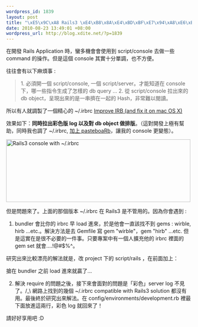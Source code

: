 ```yaml
--- 
wordpress_id: 1839
layout: post
title: "\xE5\x9C\xA8 Rails3 \xE4\xB8\x8A\xE4\xBD\xBF\xE7\x94\xA8\xE6\xBC\x82\xE4\xBA\xAE\xE7\x9A\x84 console ( ~/.irbrc compatible with rails3)"
date: 2010-08-23 13:49:01 +08:00
wordpress_url: http://blog.xdite.net/?p=1839
---
```

在開發 Rails Application 時，蠻多機會會使用到 script/console 去做一些 command 的操作。但是這個 console 其實十分單調，也不方便。

往往會有以下麻煩事 :



<blockquote>1. 必須開一個 script/console, 一個 script/server。才能知道在 console 下，哪一些指令生成了怎樣的 db query ...
2. 從 script/console 拉出來的 db object，呈現出來的是一串擠在一起的 Hash，非常難以閱讀。</blockquote>



所以有人就調製了一個精心的 ~/.irbrc <a href="http://www.tech-angels.fr/post/963080350/improve-irb-and-fix-it-on-mac-os-x">Improve IRB (and fix it on mac OS X)</a>

效果如下：<strong>同時拉出彩色版 log 以及對 db object 做排版</strong>。（這對開發上極有幫助，同時我也調了 ~/.irbrc,  <a href="http://blog.xdite.net/?p=1822">加上 pasteboaRb</a>，讓我的 console 更變態）。

<a href="http://www.flickr.com/photos/xdite/4918578029/" title="Flickr 上 xdite 的 Rails3 console with ~/.irbrc"><img src="http://farm5.static.flickr.com/4114/4918578029_bdd22b3e9c.jpg" width="500" height="170" alt="Rails3 console with ~/.irbrc" /></a>

但是問題來了。上面的那個版本 ~/.irbrc 在 Rails3 是不管用的。因為你會遇到 :

1. bundler 會比你的 irbrc 早 load 進來，於是他會一直該找不到 gems : wirble, hirb ...etc.。解決方法是去 Gemfile 寫 gem "wirble"，gem "hirb" ...etc. 但是這實在是很不必要的一件事。只要專案中有一個人擴充他的 irbrc 裡面的 gem set 就會....!@#$%^。

研究出來比較漂亮的解法就是，改 project 下的 script/rails ，在前面加上：

<script src="http://gist.github.com/544867.js?file=.irbrc%20compatible%20with%20rails3"></script>

搶在 bundler 之前 load 進來就贏了...

2. 解決 require 的問題之後，接下來會面對的問題是「彩色」server log 不見了。/_\ 網路上找到的幾個 ~/.irbrc compatible with Rails3 solution 都沒有用。最後終於研究出來解法。在 config/environments/development.rb 裡最下面放進這兩行，彩色 log 就回來了！

<script src="http://gist.github.com/544873.js?file=development.rb%20for%20show%20log%20in%20rails3%20console"></script>

請好好享用吧 :D
